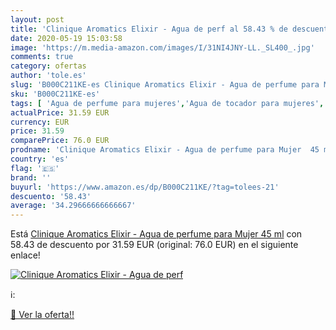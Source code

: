 ```yaml
---
layout: post
title: 'Clinique Aromatics Elixir - Agua de perf al 58.43 % de descuento'
date: 2020-05-19 15:03:58
image: 'https://m.media-amazon.com/images/I/31NI4JNY-LL._SL400_.jpg'
comments: true
category: ofertas
author: 'tole.es'
slug: 'B000C211KE-es Clinique Aromatics Elixir - Agua de perfume para Mujer 45 ml'
sku: 'B000C211KE-es'
tags: [ 'Agua de perfume para mujeres','Agua de tocador para mujeres','Almacenaje de adornos festivos','Almacenamiento y organización','Belleza','Fragancias para mujeres','Hogar y cocina','Instrumentos de percusión para niños','Instrumentos musicales para niños','Juguetes','Juguetes electrónicos','Juguetes y juegos','Perfumes y fragancias','Productos para el cuidado de la piel','Sets y juegos para el cuidado de la piel','Videojuegos para niños','agua','de','perfume', ]
actualPrice: 31.59 EUR
currency: EUR
price: 31.59
comparePrice: 76.0 EUR
prodname: 'Clinique Aromatics Elixir - Agua de perfume para Mujer  45 ml'
country: 'es'
flag: '🇪🇸'
brand: ''
buyurl: 'https://www.amazon.es/dp/B000C211KE/?tag=tolees-21'
descuento: '58.43'
average: '34.29666666666667'
---
```


Está [Clinique Aromatics Elixir - Agua de perfume para Mujer  45 ml](https://www.amazon.es/dp/B000C211KE/?tag=tolees-21) con 58.43 de descuento por 31.59 EUR (original: 76.0 EUR) en el siguiente enlace!

[![Clinique Aromatics Elixir - Agua de perf](https://m.media-amazon.com/images/I/31NI4JNY-LL._SL400_.jpg)](https://www.amazon.es/dp/B000C211KE/?tag=tolees-21)

ℹ️:


[🛒 Ver la oferta!!](https://www.amazon.es/dp/B000C211KE/?tag=tolees-21)
